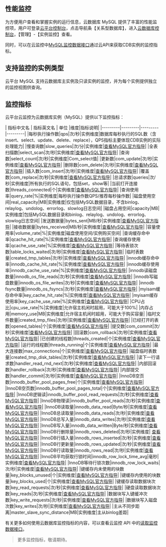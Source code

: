 ## 性能监控
为方便用户查看和掌握实例的运行信息，云数据库 MySQL 提供了丰富的性能监控项，用户可登录[云平台控制台][1]，点击导航条【关系型数据库】，进入[云数据库控制台][2]，【管理】-【实例监控】查看。

同时，可以在云监控中[MySQL监控数据接口](http://tcecqpoc.fsphere.cn/document/api/248/11006)通过云API来获取CDB实例的监控指标。

## 支持监控的实例类型

云平台 MySQL 支持云数据库主实例及只读实例的监控，并为每个实例提供独立的监控视图供查询。

## 监控指标

云平台云监控为云数据库实例（MySQL）提供以下监控指标：

| 指标中文名 | 指标英文名 | 单位 |维度|指标说明|
|---------|---------|---------|---------|
|每秒执行操作数|qps|次/秒|实例维度|数据库每秒执行的SQL数（含insert、select、update、delete、replace），QPS指标主要体现CDB实例的实际处理能力|
|慢查询数|slow_queries|次/分|实例维度|[查看MySQL官方指导][3]|
|全表扫描数|select_scan|次/秒|实例维度|[查看MySQL官方指导][3]|
|查询数|select_count|次/秒|实例维度|Com_select值|
|更新数|com_update|次/秒|实例维度|[查看MySQL官方指导][3]|
|删除数|com_delete|次/秒|实例维度|[查看MySQL官方指导][3]|
|插入数|com_insert|次/秒|实例维度|[查看MySQL官方指导][3]|
|覆盖数|com_replace|次/秒|实例维度|[查看MySQL官方指导][3]|
|总请求数|queries|次/秒|实例维度|所有执行的SQL语句，包括set，show等|
|当前打开连接数|threads_connected|个|实例维度|[查看MySQL官方指导][3]|
|查询使用率|query_rate|%|实例维度|每秒执行操作数QPS/推荐每秒操作数|
|磁盘使用空间|real_capacity|MB|实例维度|仅包括MySQL数据目录，不含binlog、relaylog、undolog、errorlog、slowlog日志空间|
|磁盘占用空间|capacity|MB|实例维度|包括MySQL数据目录和binlog、relaylog、undolog、errorlog、slowlog日志空间|
|发送数据量|bytes_sent|MB/秒|实例维度|[查看MySQL官方指导][3]|
|接收数据量|bytes_received|MB/秒|实例维度|[查看MySQL官方指导][3]|
|容量使用率|volume_rate|%|实例维度|磁盘使用空间/实例购买空间|
|查询缓存命中率|qcache_hit_rate|%|实例维度|[查看MySQL官方指导][3]|
|查询缓存使用率|qcache_use_rate|%|实例维度|[查看MySQL官方指导][3]|
|等待表锁次数|table_locks_waited|次/秒|实例维度|[查看MySQL官方指导][3]|
|临时表数量|created_tmp_tables|次/秒|实例维度|[查看MySQL官方指导][3]|
|innodb缓存命中率|innodb_cache_hit_rate|%|实例维度|[查看MySQL官方指导][3]|
|innodb缓存使用率|innodb_cache_use_rate|%|实例维度|[查看MySQL官方指导][3]|
|innodb读磁盘数量|innodb_os_file_reads|次/秒|实例维度|[查看MySQL官方指导][3]|
|innodb写磁盘数量|innodb_os_file_writes|次/秒|实例维度|[查看MySQL官方指导][3]|
|innodb fsync数量|innodb_os_fsyncs|次/秒|实例维度|[查看MySQL官方指导][3]|
|myisam缓存命中率|key_cache_hit_rate|%|实例维度|[查看MySQL官方指导][3]|
|myisam缓存使用率|key_cache_use_rate|%|实例维度|[查看MySQL官方指导][3]|
|CPU占比|cpu_use_rate|%|实例维度|允许宿主机闲时超用，可能大于100%|
|内存占用|memory_use|MB|实例维度|允许宿主机闲时超用，可能大于购买容量|
|临时文件数量|created_tmp_files|次/秒|实例维度|[查看MySQL官方指导][3]|
|已经打开的表数|opened_tables|个|实例维度|[查看MySQL官方指导][3]|
|提交数|com_commit|次/秒|实例维度|[查看MySQL官方指导][3]|
|回滚数|com_rollback|次/秒|实例维度|[查看MySQL官方指导][3]|
|已创建的线程数|threads_created|个|实例维度|[查看MySQL官方指导][3]|
|运行的线程数|threads_running|个|实例维度|[查看MySQL官方指导][3]|
|最大连接数|max_connections|个|实例维度|[查看MySQL官方指导][3]|
|磁盘临时表数量|created_tmp_disk_tables|次/秒|实例维度|[查看MySQL官方指导][3]|
|读下一行请求数|handler_read_rnd_next|次/秒|实例维度|[查看MySQL官方指导][3]|
|内部回滚数|handler_rollback|次/秒|实例维度|[查看MySQL官方指导][3]|
|内部提交数|handler_commit|次/秒|实例维度|[查看MySQL官方指导][3]|
|InnoDB空页数|innodb_buffer_pool_pages_free|个|实例维度|[查看MySQL官方指导][3]|
|InnoDB空页数|innodb_buffer_pool_pages_total|个|实例维度|[查看MySQL官方指导][3]|
|InnoDB逻辑读|innodb_buffer_pool_read_requests|次/秒|实例维度|[查看MySQL官方指导][3]|
|InnoDB物理读|innodb_buffer_pool_reads|次/秒|实例维度|[查看MySQL官方指导][3]|
|InnoDB读取量|innodb_data_read|Byte/秒|实例维度|[查看MySQL官方指导][3]|
|InnoDB总读取量|innodb_data_reads|次/秒|实例维度|[查看MySQL官方指导][3]|
|InnoDB总写入量|innodb_data_writes|次/秒|实例维度|[查看MySQL官方指导][3]|
|InnoDB写入量|innodb_data_written|Byte/秒|实例维度|[查看MySQL官方指导][3]|
|InnoDB行删除量|innodb_rows_deleted|次/秒|实例维度| [查看MySQL官方指导][3]|
|InnoDB行插入量|innodb_rows_inserted|次/秒|实例维度|[查看MySQL官方指导][3]|
|InnoDB行更新量|innodb_rows_updated|次/秒|实例维度|[查看MySQL官方指导][3]|
|InnoDB行读取量|innodb_rows_read|次/秒|实例维度|[查看MySQL官方指导][3]|
|InnoDB平均获取行锁时间|innodb_row_lock_time_avg|毫秒|实例维度|[查看MySQL官方指导][3]|
|InnoDB等待行锁次数|innodb_row_lock_waits|次/秒|实例维度|[查看MySQL官方指导][3]|
|键缓存内未使用的块数量|key_blocks_unused|个|实例维度|[查看MySQL官方指导][3]|
|键缓存内使用的块数量|key_blocks_used|个|实例维度|[查看MySQL官方指导][3]|
|键缓存读取数据块次数|key_read_requests|次/秒|实例维度|[查看MySQL官方指导][3]|
|硬盘读取数据块次数|key_reads|次/秒|实例维度|[查看MySQL官方指导][3]|
|数据块写入键缓冲次数|key_write_requests|次/秒|实例维度|[查看MySQL官方指导][3]|
|数据块写入磁盘次数|key_writes|次/秒|实例维度|[查看MySQL官方指导][3]|
|主从不同步距离|master_slave_sync_distance|MB|实例维度|主从binlog差距|


有关更多如何使用云数据库监控指标的内容，可以查看云监控 API 中的[读取监控数据接口](http://tcecqpoc.fsphere.cn/document/api/248/11006)。

> 更多监控指标，敬请期待。

[1]:	http://console.tcecqpoc.fsphere.cn/
[2]:	http://console.tcecqpoc.fsphere.cn/cdb/ "云数据库控制台"
[3]:	https://dev.mysql.com/doc/refman/5.6/en/ "查看MySQL官方指导"


